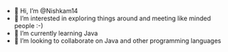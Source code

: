- 👋 Hi, I’m @Nishkam14
- 👀 I’m interested in exploring things around and meeting like minded people :-)
- 🌱 I’m currently learning Java
- 💞️ I’m looking to collaborate on Java and other programming languages


<!---
Nishkam14/Nishkam14 is a ✨ special ✨ repository because its `README.md` (this file) appears on your GitHub profile.
You can click the Preview link to take a look at your changes.
--->
